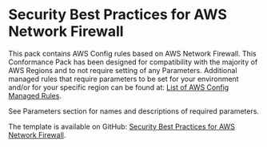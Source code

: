 # Security Best Practices for AWS Network Firewall<a name="security-best-practices-for-Network-Firewall"></a>

 This pack contains AWS Config rules based on AWS Network Firewall\. This Conformance Pack has been designed for compatibility with the majority of AWS Regions and to not require setting of any Parameters\. Additional managed rules that require parameters to be set for your environment and/or for your specific region can be found at: [List of AWS Config Managed Rules](https://docs.aws.amazon.com/config/latest/developerguide/managed-rules-by-aws-config.html)\. 

 See Parameters section for names and descriptions of required parameters\. 

The template is available on GitHub: [Security Best Practices for AWS Network Firewall](https://github.com/awslabs/aws-config-rules/blob/master/aws-config-conformance-packs/Security-Best-Practices-for-Network-Firewall.yaml)\.